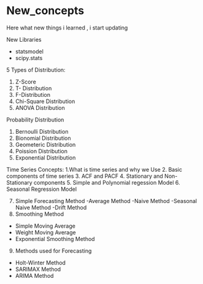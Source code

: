 # New_concepts
Here what new things i learned , i start updating 

New Libraries
- statsmodel
- scipy.stats


5 Types of Distribution:
1. Z-Score
2. T- Distribution
3. F-Distribution
4. Chi-Square Distribution
5. ANOVA Distribution

Probability Distribution
1. Bernoulli Distribution
2. Bionomial Distribution
3. Geometeric Distribution
4. Poission Distribution
5. Exponential Distribution

Time Series Concepts:
1.What is time series and why we Use
2. Basic components of time series
3. ACF and PACF
4. Stationary and Non-Stationary components
5. Simple and Polynomial regession Model
6. Seasonal Regression Model

7. Simple Forecasting Method
 -Average Method
 -Naive Method
 -Seasonal Naive Method
 -Drift Method
8. Smoothing Method
- Simple Moving Average
- Weight Moving Average
- Exponential Smoothing Method
9. Methods used for Forecasting
- Holt-Winter Method
- SARIMAX Method
- ARIMA Method


